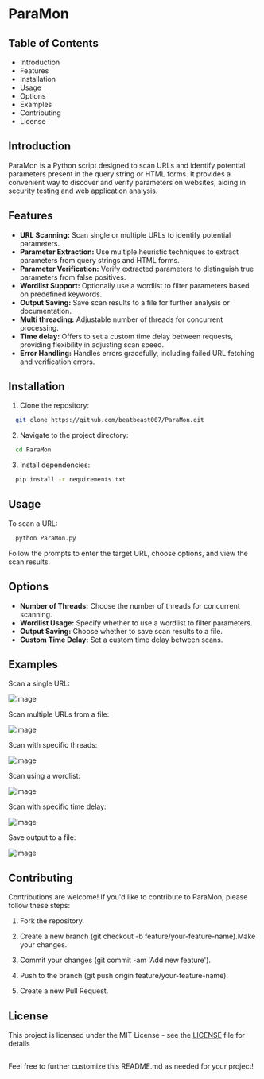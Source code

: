 
#  ParaMon


## Table of Contents 

- Introduction
- Features
- Installation
- Usage
- Options
- Examples
- Contributing
- License
## Introduction

ParaMon is a Python script designed to scan URLs and identify potential parameters present in the query string or HTML forms. It provides a convenient way to discover and verify parameters on websites, aiding in security testing and web application analysis.
## Features

- **URL Scanning:** Scan single or multiple URLs to identify potential parameters.
- **Parameter Extraction:** Use multiple heuristic techniques to extract parameters from query strings and HTML forms.
- **Parameter Verification:** Verify extracted parameters to distinguish true parameters from false positives.
- **Wordlist Support:** Optionally use a wordlist to filter parameters based on predefined keywords.
- **Output Saving:** Save scan results to a file for further analysis or documentation.
- **Multi threading:** Adjustable number of threads for concurrent processing.
- **Time delay:** Offers to set a custom time delay between requests, providing flexibility in adjusting scan speed.
- **Error Handling:** Handles errors gracefully, including failed URL fetching and verification errors.

## Installation

1. Clone the repository:

```bash
  git clone https://github.com/beatbeast007/ParaMon.git
```
2. Navigate to the project directory:
```bash
  cd ParaMon
```
3. Install dependencies:
```bash
  pip install -r requirements.txt
```
## Usage
To scan a URL:


```bash
  python ParaMon.py
```
Follow the prompts to enter the target URL, choose options, and view the scan results.
## Options

- **Number of Threads:** Choose the number of threads for concurrent scanning.
- **Wordlist Usage:** Specify whether to use a wordlist to filter parameters.
- **Output Saving:** Choose whether to save scan results to a file.
- **Custom Time Delay:** Set a custom time delay between scans.
## Examples

Scan a single URL:

![image](https://github.com/beatbeast007/ParaMon/assets/82287046/2faf7b52-e66f-44c0-86de-21eb3217114c)


Scan multiple URLs from a file:

![image](https://github.com/beatbeast007/ParaMon/assets/82287046/0be76dd9-c459-43a9-ad02-4d87c4bd30b3)


Scan with specific threads:

![image](https://github.com/beatbeast007/ParaMon/assets/82287046/d9100570-e7e2-48b6-8bfd-178a974a983a)


Scan using a wordlist:

![image](https://github.com/beatbeast007/ParaMon/assets/82287046/8c29ff65-90b6-4ee8-bc0f-bc8a5821a878)


Scan with specific time delay:

![image](https://github.com/beatbeast007/ParaMon/assets/82287046/24ac56e8-a362-4ce0-bdce-b6bee75d44e4)


Save output to a file:

![image](https://github.com/beatbeast007/ParaMon/assets/82287046/612c7edb-6da5-4291-83f7-effc5b20bb0f)


## Contributing

Contributions are welcome! If you'd like to contribute to ParaMon, please follow these steps:

1. Fork the repository.

2. Create a new branch (git checkout -b feature/your-feature-name).Make your changes.

3. Commit your changes (git commit -am 'Add new feature').

4. Push to the branch (git push origin feature/your-feature-name).

5. Create a new Pull Request.
## License

This project is licensed under the MIT License - see the [LICENSE](https://github.com/beatbeast007/ParaMon/blob/main/LICENSE) file for details
## 
Feel free to further customize this README.md as needed for your project!

